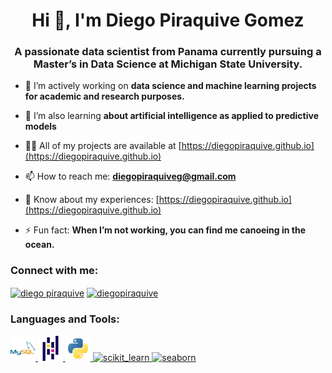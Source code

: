 <h1 align="center">Hi 👋, I'm Diego Piraquive Gomez</h1>
<h3 align="center">A passionate data scientist from Panama currently pursuing a Master’s in Data Science at Michigan State University.</h3>

- 🔭 I’m actively working on **data science and machine learning projects for academic and research purposes.**

- 🌱 I’m also learning **about artificial intelligence as applied to predictive models**

- 👨‍💻 All of my projects are available at [https://diegopiraquive.github.io](https://diegopiraquive.github.io)

- 📫 How to reach me: **diegopiraquiveg@gmail.com**

- 📄 Know about my experiences: [https://diegopiraquive.github.io](https://diegopiraquive.github.io)

- ⚡ Fun fact: **When I’m not working, you can find me canoeing in the ocean.**

<h3 align="left">Connect with me:</h3>
<p align="left">
<a href="https://www.linkedin.com/in/diego-piraquive" target="blank"><img align="center" src="https://raw.githubusercontent.com/rahuldkjain/github-profile-readme-generator/master/src/images/icons/Social/linked-in-alt.svg" alt="diego piraquive" height="30" width="40" /></a>
<a href="https://instagram.com/diegopiraquive" target="blank"><img align="center" src="https://raw.githubusercontent.com/rahuldkjain/github-profile-readme-generator/master/src/images/icons/Social/instagram.svg" alt="diegopiraquive" height="30" width="40" /></a>
</p>

<h3 align="left">Languages and Tools:</h3>
<p align="left"> <a href="https://www.mysql.com/" target="_blank" rel="noreferrer"> <img src="https://raw.githubusercontent.com/devicons/devicon/master/icons/mysql/mysql-original-wordmark.svg" alt="mysql" width="40" height="40"/> </a> <a href="https://pandas.pydata.org/" target="_blank" rel="noreferrer"> <img src="https://raw.githubusercontent.com/devicons/devicon/2ae2a900d2f041da66e950e4d48052658d850630/icons/pandas/pandas-original.svg" alt="pandas" width="40" height="40"/> </a> <a href="https://www.python.org" target="_blank" rel="noreferrer"> <img src="https://raw.githubusercontent.com/devicons/devicon/master/icons/python/python-original.svg" alt="python" width="40" height="40"/> </a> <a href="https://scikit-learn.org/" target="_blank" rel="noreferrer"> <img src="https://upload.wikimedia.org/wikipedia/commons/0/05/Scikit_learn_logo_small.svg" alt="scikit_learn" width="40" height="40"/> </a> <a href="https://seaborn.pydata.org/" target="_blank" rel="noreferrer"> <img src="https://seaborn.pydata.org/_images/logo-mark-lightbg.svg" alt="seaborn" width="40" height="40"/> </a> </p>
